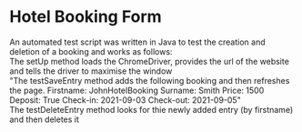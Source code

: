 # Hotel Booking Form
An automated test script was written in Java to test the creation and deletion of a booking and works as follows:			
The setUp method loads the ChromeDriver, provides the url of the website and tells the driver to maximise the window			
"The testSaveEntry method adds the following booking and then refreshes the page.
Firstname: JohnHotelBooking
Surname: Smith
Price: 1500
Deposit: True
Check-in: 2021-09-03
Check-out: 2021-09-05"			
The testDeleteEntry method looks for thie newly added entry (by firstname) and then deletes it	


